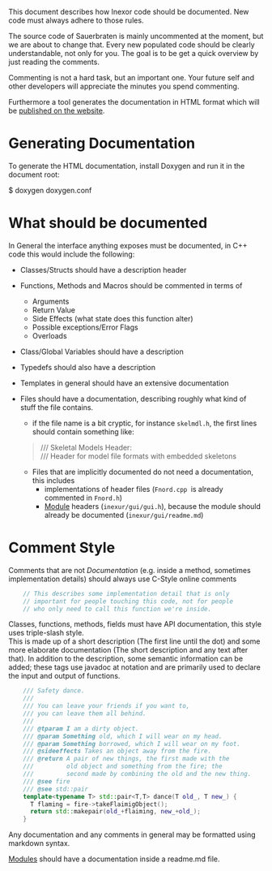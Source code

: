 This document describes how Inexor code should be documented.
New code must always adhere to those rules.

The source code of Sauerbraten is mainly uncommented at the moment, but we are about to change that. Every new populated code should be clearly understandable, not only for you. The goal is to be get a quick overview by just reading the comments.

Commenting is not a hard task, but an important one. Your future self and other developers will appreciate the minutes you spend commenting.

Furthermore a tool generates the documentation in HTML format which will be [published on the website](https://docs.inexor.org).

# Generating Documentation

To generate the HTML documentation, install Doxygen and
run it in the document root:

  $ doxygen doxygen.conf

# What should be documented

In General the interface anything exposes must be documented,
in C++ code this would include the following:

* Classes/Structs should have a description header
* Functions, Methods and Macros should be commented in terms of
  + Arguments
  + Return Value
  + Side Effects (what state does this function alter)
  + Possible exceptions/Error Flags
  + Overloads
* Class/Global Variables should have a description
* Typedefs should also have a description
* Templates in general should have an extensive documentation
* Files should have a documentation, describing roughly what kind of stuff the file contains.
  + if the file name is a bit cryptic, for instance `skelmdl.h`, the first lines should contain something like:
  > /// Skeletal Models Header:  
    /// Header for model file formats with embedded skeletons

  + Files that are implicitly documented do not need a documentation, this includes
    - implementations of header files (`Fnord.cpp `is already commented in `Fnord.h`)
    - [Module][2] headers (`inexur/gui/gui.h`), because the module should already be documented (`inexur/gui/readme.md`)

# Comment Style

Comments that are not _Documentation_ (e.g. inside a method, sometimes implementation details) should always use C-Style online comments

```c++
    // This describes some implementation detail that is only
    // important for people touching this code, not for people
    // who only need to call this function we're inside.
```

Classes, functions, methods, fields must have API documentation,
this style uses triple-slash style.  
This is made up of a short description (The first line until
the dot) and some more elaborate documentation (The short
description and any text after that).
In addition to the description, some semantic information can
be added; these tags use javadoc at notation and are primarily
used to declare the input and output of functions.

```c++
    /// Safety dance.
    ///
    /// You can leave your friends if you want to,
    /// you can leave them all behind.
    ///
    /// @tparam I am a dirty object.
    /// @param Something old, which I will wear on my head.
    /// @param Something borrowed, which I will wear on my foot.
    /// @sideeffects Takes an object away from the fire.
    /// @return A pair of new things, the first made with the
    ///         old object and something from the fire; the
    ///         second made by combining the old and the new thing.
    /// @see fire
    /// @see std::pair
    template<typename T> std::pair<T,T> dance(T old_, T new_) {
      T flaming = fire->takeFlaimigObject();
      return std::makepair(old_+flaiming, new_+old_);
    }
```

Any documentation and any comments in general may be formatted using markdown syntax.

[Modules][2] should have a documentation inside a readme.md file.

[2]: https://github.com/inexor-game/code/issues/70 "Suggestion for a code module structure"

